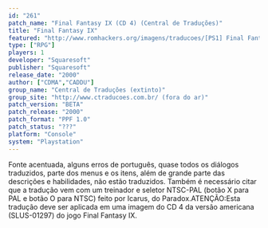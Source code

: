```yaml
---
id: "261"
patch_name: "Final Fantasy IX (CD 4) (Central de Traduções)"
title: "Final Fantasy IX"
featured: "http://www.romhackers.org/imagens/traducoes/[PS1] Final Fantasy IX - CD1 Hexagon e os 4 CDs Central de Traduções - 1.jpg"
type: ["RPG"]
players: 1
developer: "Squaresoft"
publisher: "Squaresoft"
release_date: "2000"
author: ["CDMA","CADDU"]
group_name: "Central de Traduções (extinto)"
group_site: "http://www.ctraducoes.com.br/ (fora do ar)"
patch_version: "BETA"
patch_release: "2000"
patch_format: "PPF 1.0"
patch_status: "???"
platform: "Console"
system: "Playstation"
---
```


Fonte acentuada, alguns erros de português, quase todos os diálogos traduzidos, parte dos menus e os itens, além de grande parte das descrições e habilidades, não estão traduzidos. Também é necessário citar que a tradução vem com um treinador e seletor NTSC-PAL (botão X para PAL e botão O para NTSC) feito por Icarus, do Paradox.ATENÇÃO:Esta tradução deve ser aplicada em uma imagem do CD 4 da versão americana (SLUS-01297) do jogo Final Fantasy IX.
